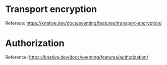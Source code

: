 # Transport encryption

Referece: https://knative.dev/docs/eventing/features/transport-encryption/

# Authorization

Reference: https://knative.dev/docs/eventing/features/authorization/





